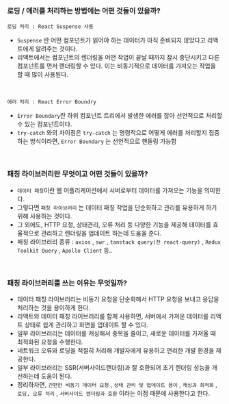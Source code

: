 ### 로딩 / 에러를 처리하는 방법에는 어떤 것들이 있을까?

`로딩 처리 : React Suspense 사용`

- `Suspense` 란 어떤 컴포넌트가 읽어야 하는 데이터가 아직 준비되지 않았다고 리액트에게 알려주는 것이다.
- 리액트에서는 컴포넌트의 렌더링을 어떤 작업이 끝날 때까지 잠시 중단시키고 다른 컴포넌트를 먼저 렌더링할 수 있다. 이는 비동기적으로 데이터를 가져오는 작업을 할 때 많이 사용된다.

<br />

`에러 처리 : React Error Boundry`

- `Error Boundary`란 하위 컴포넌트 트리에서 발생한 에러를 잡아 선언적으로 처리할 수 있는 컴포넌트이다.
- `try-catch` 와의 차이점은 `try-catch` 는 명령적으로 어떻게 에러를 처리할지 집중하는 방식이라면, `Error Boundary` 는 선언적으로 핸들링 가능함

<br />

### 패칭 라이브러리란 무엇이고 어떤 것들이 있을까?

- `데이터 패칭`이란 웹 어플리케이션에서 서버로부터 데이터를 가져오는 기능을 의미한다.
- 그렇다면 `패칭 라이브러리` 는 데이터 패칭 작업을 단순화하고 관리를 유용하게 하기 위해 사용하는 것이다.
- 그 외에도, HTTP 요청, 상태관리, 오류 처리 등 다양한 기능을 제공해 데이터를 효율적으로 관리하고 렌더링을 업데이트 하는데 도움을 준다.
- 패칭 라이브러리 종류 : `axios` , `swr` , `tanstack query(전 react-query)` , `Redux Toolkit Query` , `Apollo Client` 등..

<br />

### 패칭 라이브러리를 쓰는 이유는 무엇일까?

- 데이터 패칭 라이브러리는 비동기 요청을 단순화해서 HTTP 요청을 보내고 응답을 처리하는 것을 용이하게 한다.
- 리액트와 데이터 패칭 라이브러리를 함께 사용하면, 서버에서 가져온 데이터를 리액트 상태로 쉽게 관리하고 화면을 업데이트 할 수 있다.
- 일부 라이브러리는 데이터를 캐싱해서 중복을 줄이고, 새로운 데이터를 가져올 때 최적화된 요청을 수행한다.
- 네트워크 오류와 로딩을 적절히 처리해 개발자에게 유용하고 편리한 개발 환경을 제공한다.
- 일부 라이브러리는 SSR(서버사이드랜더링)과 잘 호환되어 초기 렌더링 성능을 개선하는데 도움이 된다.
- 정리하자면, `간편한 비동기 데이터 요청` , `상태 관리 및 업데이트 용이` , `캐싱과 최적화` , `로딩, 오류 처리` , `서버사이드 렌더링과 호환` 이라는 이점 때문에 사용한다고 한다.
